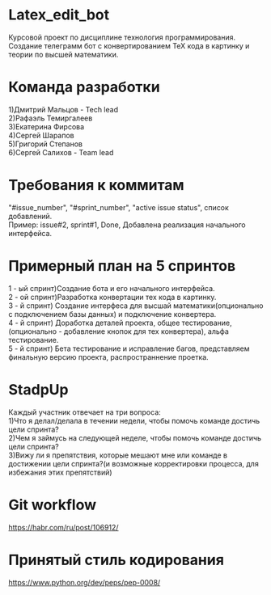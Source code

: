 # Latex_edit_bot
Курсовой проект по дисциплине технология программирования. </br>
Создание телеграмм бот с конвертированием ТеХ кода в картинку и теории по высшей математики.
# Команда разработки
1)Дмитрий Мальцов - Tech lead</br>
2)Рафаэль Темиргалеев</br>
3)Екатерина Фирсова</br>
4)Сергей Шарапов</br>
5)Григорий Степанов</br>
6)Сергей Салихов - Team lead</br>
# Требования к коммитам
"#issue_number", "#sprint_number", "active issue status", список добавлений.</br>
Пример: issue#2, sprint#1, Done, Добавлена реализация начального интерфейса.
# Примерный план на 5 спринтов
1 - ый спринт)Создание бота и его начального интерфейса.</br>
2 - ой спринт)Разработка конвертации тех кода в картинку.</br>
3 - й спринт) Создание интерфеса для высшай математики(опционально с подключением базы данных) и подключение конвертера.</br>
4 - й спринт) Доработка деталей проекта, общее тестирование, (опционально - добавление кнопок для тех конвертера), альфа тестирование.</br>
5 - й спринт) Бета тестирование и исправление багов, представляем финальную версию проекта, распространнение проетка.</br>
# StadpUp
Каждый участник отвечает на три вопроса:</br>
	1)Что я делал/делала в течении недели, чтобы помочь команде достичь цели спринта?</br>
	2)Чем я займусь на следующей неделе, чтобы помочь команде достичь цели спринта?</br>
	3)Вижу ли я препятствия, которые мешают мне или команде в достижении цели спринта?(и возможные корректировки процесса, для избежания этих препятствий)</br>
	
# Git workflow
https://habr.com/ru/post/106912/
# Принятый стиль кодирования
https://www.python.org/dev/peps/pep-0008/
